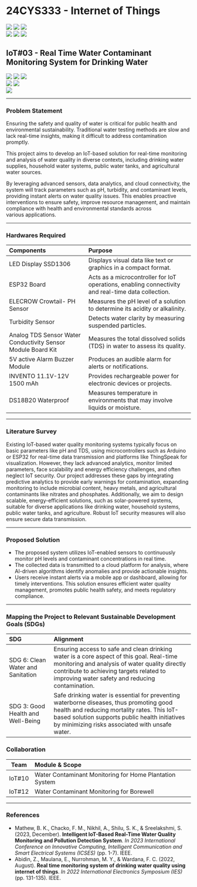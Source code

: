 # 24CYS333 - Internet of Things
![](https://img.shields.io/badge/Batch-22CYS-lightgreen) ![](https://img.shields.io/badge/UG-blue) ![](https://img.shields.io/badge/Subject-IoT-blue)
<br/>
![](https://img.shields.io/badge/Lecture-2-orange) ![](https://img.shields.io/badge/Practical-3-orange) ![](https://img.shields.io/badge/Credits-3-orange) <br/>

## IoT#03 - Real Time Water Contaminant Monitoring System for Drinking Water

![](https://img.shields.io/badge/Member-Agil_Prasanna_P-gold)  ![](https://img.shields.io/badge/Member-Amal_Ritessh_A_P-gold)  ![](https://img.shields.io/badge/Member-Ananth_R-gold) <br/> 
![](https://img.shields.io/badge/SDG-6-darkgreen) ![](https://img.shields.io/badge/SDG-3-darkgreen) <br/>
![](https://img.shields.io/badge/Reviewed-16th_Feb_2025-brown) 

---
### Problem Statement
 Ensuring the safety and quality of water is critical for public health and environmental sustainability. Traditional water testing methods are slow and lack real-time insights, making it difficult to address contamination promptly.

 This project aims to develop an IoT-based solution for real-time monitoring and analysis of water quality in diverse contexts, including drinking water supplies, household water systems, public water tanks, and agricultural water sources.

 By leveraging advanced sensors, data analytics, and cloud connectivity, the system will track parameters such as pH, turbidity, and contaminant levels, providing instant alerts on water quality issues. This enables proactive interventions to ensure safety, improve resource management, and maintain compliance with health and environmental standards across various applications.

---
 ### Hardwares Required

| Components               | Purpose                                                                                          |
|:-------------------------|:-------------------------------------------------------------------------------------------------|
| LED Display SSD1306  | Displays visual data like text or graphics in a compact format. |
| ESP32 Board              | Acts as a microcontroller for IoT operations, enabling connectivity and real-time data collection. |
| ELECROW Crowtail- PH Sensor    | Measures the pH level of a solution to determine its acidity or alkalinity. |
| Turbidity Sensor             | Detects water clarity by measuring suspended particles. |
| Analog TDS Sensor Water Conductivity Sensor Module Board Kit  | Measures the total dissolved solids (TDS) in water to assess its quality. |
| 5V active Alarm Buzzer Module    | Produces an audible alarm for alerts or notifications. |
| INVENTO 11.1V-12V 1500 mAh               | Provides rechargeable power for electronic devices or projects. |
| DS18B20 Waterproof| Measures temperature in environments that may involve liquids or moisture. |

---
 ### Literature Survey
 Existing IoT-based water quality monitoring systems typically focus on basic parameters like pH and TDS, using microcontrollers such as Arduino or ESP32 for real-time data transmission and platforms like ThingSpeak for visualization. However, they lack advanced analytics, monitor limited parameters, face scalability and energy efficiency challenges, and often neglect IoT security. Our project addresses these gaps by integrating predictive analytics to provide early warnings for contamination, expanding monitoring to include microbial content, heavy metals, and agricultural contaminants like nitrates and phosphates. Additionally, we aim to design scalable, energy-efficient solutions, such as solar-powered systems, suitable for diverse applications like drinking water, household systems, public water tanks, and agriculture. Robust IoT security measures will also ensure secure data transmission.


---
 ### Proposed Solution
- The proposed system utilizes IoT-enabled sensors to continuously monitor pH levels
and contaminant concentrations in real time.
- The collected data is transmitted to a cloud platform for analysis, where AI-driven
algorithms identify anomalies and provide actionable insights.
- Users receive instant alerts via a mobile app or dashboard, allowing for timely
interventions. This solution ensures efficient water quality management, promotes
public health safety, and meets regulatory compliance.

---
 ### Mapping the Project to Relevant Sustainable Development Goals (SDGs) 

| SDG | Alignment |
|:-----------------------------------------|:----------------------------------------------------------------------------------------------------------------------------------------------------------|
| SDG 6: Clean Water and Sanitation | Ensuring access to safe and clean drinking water is a core aspect of this goal. Real-time monitoring and analysis of water quality directly contribute to achieving targets related to improving water safety and reducing contamination. |
| SDG 3: Good Health and Well-Being | Safe drinking water is essential for preventing waterborne diseases, thus promoting good health and reducing mortality rates. This IoT-based solution supports public health initiatives by minimizing risks associated with unsafe water. |

### Collaboration 
| Team | Module & Scope |
|:----:|:---------------|
| IoT#10 | Water Contaminant Monitoring for Home Plantation System | 
| IoT#12 | Water Contaminant Monitoring for Borewell |

---
 ### References
 - Mathew, B. K., Chacko, F. M., Nikhil, A., Shilu, S. K., & Sreelakshmi, S. (2023, December). **Intelligent IoT-Based Real-Time Water Quality Monitoring and Pollution Detection System**. _In 2023 International Conference on Innovative Computing, Intelligent Communication and Smart Electrical Systems (ICSES)_ (pp. 1-7). IEEE.
- Abidin, Z., Maulana, E., Nurrohman, M. Y., & Wardana, F. C. (2022, August). **Real time monitoring system of drinking water quality using internet of things**. _In 2022 International Electronics Symposium (IES)_ (pp. 131-135). IEEE. 
